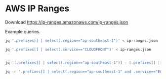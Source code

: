# AWS IP Ranges

Download https://ip-ranges.amazonaws.com/ip-ranges.json

Example queries.

```bash
jq '.prefixes[] | select(.region=="ap-southeast-1")' < ip-ranges.json

jq '.prefixes[] | select(.service=="CLOUDFRONT")' < ip-ranges.json


jq '[.prefixes[] | select(.region=="ap-southeast-1")] - [.prefixes[] | select( (.service=="AMAZON") or (.service=="GLOBALACCELERATOR"))]' < ip-ranges.json

jq -r '.prefixes[] | select(.region=="ap-southeast-1" and .service=="EC2") | .ip_prefix' < ip-ranges.json
```

